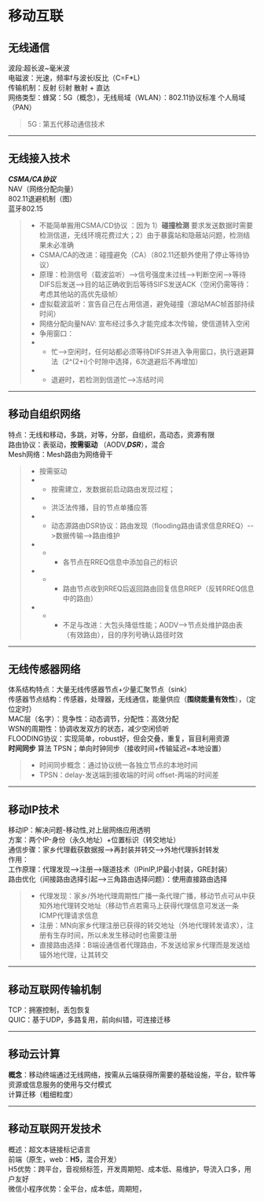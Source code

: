 # 移动互联
## 无线通信
波段:超长波~毫米波  
电磁波：光速，频率f与波长l反比（C=F*L)  
传输机制：反射 衍射 散射 + 直达  
网络类型：蜂窝：5G（概念），无线局域（WLAN）：802.11协议标准 个人局域（PAN）  
> 5G : 第五代移动通信技术
****  
## 无线接入技术
***CSMA/CA协议***  
NAV（网络分配向量）  
802.11退避机制（图）  
蓝牙802.15  
> - 不能简单搬用CSMA/CD协议 ：因为 1）**碰撞检测** 要求发送数据时需要检测信道，无线环境花费过大；2）由于暴露站和隐蔽站问题，检测结果未必准确  
> - CSMA/CA的改进：碰撞避免（CA）（802.11还额外使用了停止等待协议）  
> - 原理：检测信号（载波监听）-->信号强度未过线-->判断空闲-->等待DIFS后发送-->目的站正确收到后等待SIFS发送ACK（空闲仍需等待：考虑其他站的高优先级帧）  
> - 虚拟载波监听：宣告自己在占用信道，避免碰撞（源站MAC帧首部持续时间）  
> - 网络分配向量NAV: 宣布经过多久才能完成本次传输，使信道转入空闲
> - 争用窗口：
> - - 忙-->空闲时，任何站都必须等待DIFS并进入争用窗口，执行退避算法（2^(2+i)个时隙中选择，6次退避后不再增加）
> - - 退避时，若检测到信道忙-->冻结时间
****
## 移动自组织网络  
特点：无线和移动，多跳，对等，分部，自组织，高动态，资源有限  
路由协议：表驱动，**按需驱动** （AODV,***DSR***），混合  
Mesh网络：Mesh路由为网络骨干  
> - 按需驱动
> - - 按需建立，发数据前启动路由发现过程；
> - - 洪泛法传播，目的节点单播应答
> - - 动态源路由DSR协议：路由发现（flooding路由请求信息RREQ）-->数据传输-->路由维护
> - - - 各节点在RREQ信息中添加自己的标识
> - - - 路由节点收到RREQ后返回路由回复信息RREP（反转RREQ信息中的路由）
> - - - 不足与改进：大包头降低性能；AODV-->节点处维护路由表（有效路由），目的序列号确认路径时效
*****
## 无线传感器网络
体系结构特点：大量无线传感器节点+少量汇聚节点（sink）  
传感器节点结构：传感器，处理器，无线通信，能量供应（**围绕能量有效性**），（定位定时）    
MAC层（名字）：竞争性：动态调节，分配性：高效分配  
WSN的周期性：协调收发双方的状态，减少空闲侦听  
FLOODING协议：实现简单，robust好，但会交叠，重复，盲目利用资源  
**时间同步**  算法 TPSN；单向时钟同步（接收时间+传输延迟=本地设置）
> - 时间同步概念：通过协议统一各独立节点的本地时间
> - TPSN：delay-发送端到接收端的时间 offset-两端的时间差
****
## **移动IP技术**
移动IP：解决问题-移动性,对上层网络应用透明  
方案：两个IP-身份（永久地址）+位置标识（转交地址）  
通信步骤：家乡代理截获数据报-->再封装并转交-->外地代理拆封转发  
作用：  
工作原理：代理发现——>注册——>隧道技术（IPinIP,IP最小封装，GRE封装）  
路由优化（间接路由选择引起——>三角路由选择问题）：使用直接路由选择
> - 代理发现：家乡/外地代理周期性广播一条代理广播，移动节点可从中获知外地代理转交地址（移动节点若需马上获得代理信息可发送一条ICMP代理请求信息
> - 注册：MN向家乡代理注册已获得的转交地址（外地代理转发请求），注册有生存时间，所以未发生移动时也需要注册
> - 直接路由选择：B端设通信者代理路由，不发送给家乡代理而是发送给锚外地代理，让其转交
****
## 移动互联网传输机制
TCP：拥塞控制，丢包恢复  
QUIC：基于UDP，多路复用，前向纠错，可连接迁移
****  
## 移动云计算
**概念**：移动终端通过无线网络，按需从云端获得所需要的基础设施，平台，软件等资源或信息服务的使用与交付模式  
计算迁移（粗细粒度）  
****
## 移动互联网开发技术
概述：超文本链接标记语言  
前端（原生，web：**H5**，混合开发）  
H5优势：跨平台，音视频标签，开发周期短、成本低、易维护，导流入口多，用户友好  
微信小程序优势：全平台，成本低，周期短，